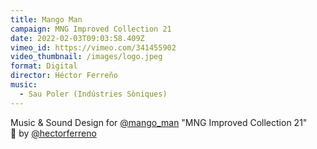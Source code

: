 ```yaml
---
title: Mango Man
campaign: MNG Improved Collection 21
date: 2022-02-03T09:03:58.409Z
vimeo_id: https://vimeo.com/341455902
video_thumbnail: /images/logo.jpeg
format: Digital
director: Héctor Ferreño
music:
  - Sau Poler (Indústries Sòniques)
---
```

Music & Sound Design for [@mango_man](https://www.instagram.com/mango_man/) "MNG Improved Collection 21"\
🎥 by [@hectorferreno](https://www.instagram.com/hectorferreno/)